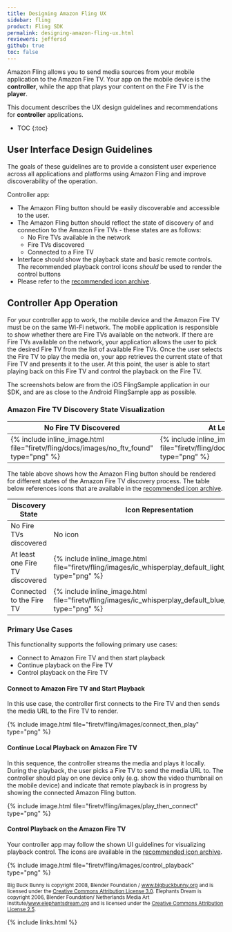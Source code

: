 ```yaml
---
title: Designing Amazon Fling UX
sidebar: fling
product: Fling SDK
permalink: designing-amazon-fling-ux.html
reviewers: jeffersd
github: true
toc: false
---
```


Amazon Fling allows you to send media sources from your mobile application to the Amazon Fire TV. Your app on the mobile device is the **controller**, while the app that plays your content on the Fire TV is the **player**.  

This document describes the UX design guidelines and recommendations for **controller** applications.

* TOC
{:toc}

## User Interface Design Guidelines

The goals of these guidelines are to provide a consistent user experience across all applications and platforms using Amazon Fling and improve discoverability of the operation.  

Controller app:

*  The Amazon Fling button should be easily discoverable and accessible to the user. 
*  The Amazon Fling button should reflect the state of discovery of and connection to the Amazon Fire TVs - these states are as follows:
    *  No Fire TVs available in the network
    *  Fire TVs discovered
    *  Connected to a Fire TV
*  Interface should show the playback state and basic remote controls. The recommended playback control icons _should_ be used to render the control buttons
*  Please refer to the [recommended icon archive](https://s3-us-west-1.amazonaws.com/amazon-fling/fling_icon_package.zip).  

## Controller App Operation

For your controller app to work, the mobile device and the Amazon Fire TV must be on the same Wi-Fi network. The mobile application is responsible to show whether there are Fire TVs available on the network. If there are Fire TVs available on the network, your application allows the user to pick the desired Fire TV from the list of available Fire TVs. Once the user selects the Fire TV to play the media on, your app retrieves the current state of that Fire TV and presents it to the user. At this point, the user is able to start playing back on this Fire TV and control the playback on the Fire TV.

The screenshots below are from the iOS FlingSample application in our SDK, and are as close to the Android FlingSample app as possible.

### Amazon Fire TV Discovery State Visualization

<table class="grid">
<colgroup>
<col width="33%" />
<col width="33%" />
<col width="33%" />
</colgroup>
<thead>
<tr>
<th>No Fire TV Discovered</th>
<th>At Least 1 Fire TV Discovered</th>
<th>Connected to a Fire TV</th>
</tr>
</thead>
<tbody>
<tr>
<td>{% include inline_image.html file="firetv/fling/docs/images/no_ftv_found" type="png" %}</td>
<td>{% include inline_image.html file="firetv/fling/docs/images/ftv_found_but_not_connected" type="png" %}</td>
<td>{% include inline_image.html file="firetv/fling/images/connected_to_ftv" type="png" %}</td>
</tr>
</tbody>
</table>

The table above shows how the Amazon Fling button should be rendered for different states of the Amazon Fire TV discovery process. The table below references icons that are available in the [recommended icon archive](https://s3-us-west-1.amazonaws.com/amazon-fling/fling_icon_package.zip).

<table class="grid">
<colgroup>
<col width="70%" />
<col width="30%" />
</colgroup>
<thead>
<tr>
<th>Discovery State</th>
<th>Icon Representation</th>
</tr>
</thead>
<tbody>
<tr>
<td>No Fire TVs discovered</td>
<td>No icon</td>
</tr>
<tr>
<td>At least one Fire TV discovered </td>
<td>{% include inline_image.html file="firetv/fling/images/ic_whisperplay_default_light_24dp" type="png" %}</td>
</tr>
<tr>
<td>Connected to the Fire TV </td>
<td>{% include inline_image.html file="firetv/fling/images/ic_whisperplay_default_blue_light_24dp" type="png" %}</td>
</tr>
</tbody>
</table>

### Primary Use Cases

This functionality supports the following primary use cases:

*  Connect to Amazon Fire TV and then start playback
*  Continue playback on the Fire TV
*  Control playback on the Fire TV

#### Connect to Amazon Fire TV and Start Playback

In this use case, the controller first connects to the Fire TV and then sends the media URL to the Fire TV to render.

{% include image.html file="firetv/fling/images/connect_then_play" type="png" %}

#### Continue Local Playback on Amazon Fire TV

In this sequence, the controller streams the media and plays it locally. During the playback, the user picks a Fire TV to send the media URL to. The controller should play on one device only (e.g. show the video thumbnail on the mobile device) and indicate that remote playback is in progress by showing the connected Amazon Fling button.

{% include image.html file="firetv/fling/images/play_then_connect" type="png" %}

#### Control Playback on the Amazon Fire TV

Your controller app may follow the shown UI guidelines for visualizing playback control. The icons are available in the [recommended icon archive](https://s3-us-west-1.amazonaws.com/amazon-fling/fling_icon_package.zip).

{% include image.html file="firetv/fling/images/control_playback" type="png" %}

<sub>Big Buck Bunny is copyright 2008, Blender Foundation / www.bigbuckbunny.org and is licensed under the [Creative Commons Attribution License 3.0](https://creativecommons.org/licenses/by/3.0/us/legalcode). Elephants Dream is copyright 2006, Blender Foundation/ Netherlands Media Art Institute/www.elephantsdream.org and is licensed under the [Creative Commons Attribution License 2.5](https://creativecommons.org/licenses/by/2.5/legalcode).</sub>

{% include links.html %}
